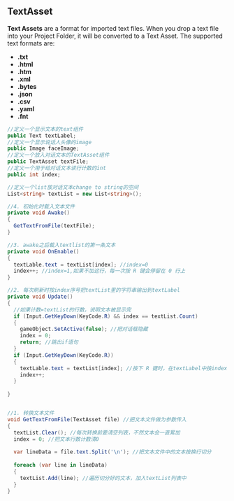 ## TextAsset

**Text Assets** are a format for imported text files. When you drop a text file into your Project Folder, it will be converted to a Text Asset. The supported text formats are:

- **.txt**
- **.html**
- **.htm**
- **.xml**
- **.bytes**
- **.json**
- **.csv**
- **.yaml**
- **.fnt**

```c#
//定义一个显示文本的text组件
public Text textLabel;
//定义一个显示说话人头像的image
public Image faceImage;
//定义一个放入对话文本的TextAsset组件
public TextAsset textFile;
//定义一个用于给对话文本读行计数的int
public int index;

//定义一个list放对话文本change to string的空间
List<string> textList = new List<string>();

//4. 初始化时载入文本文件
private void Awake()
{
  GetTextFromFile(textFile);
}

//3. awake之后载入textlist的第一条文本
private void OnEnable()
{
  textLable.text = textList[index]; //index=0
  index++; //index=1,如果不加这行，每一次按 R 键会停留在 0 行上
}

//2. 每次刷新时按index序号把textList里的字符串输出到textLabel
private void Update()
{
  //如果计数=textList的行数，说明文本被显示完
  if (Input.GetKeyDown(KeyCode.R) && index == textList.Count)
  {
    gameObject.SetActive(false); //把对话框隐藏
    index = 0;
    return; //跳出if语句
  }
  if (Input.GetKeyDown(KeyCode.R))
  {
    textLable.text = textList[index]; //按下 R 键时，在textLabel中按index计数显示textList中的字符串
    index++;
  }
    
}


//1. 转换文本文件
void GetTextFromFile(TextAsset file) //把文本文件做为参数传入
{
  textList.Clear(); //每次转换前要清空列表，不然文本会一直累加
  index = 0; //把文本行数计数清0
  
  var lineData = file.text.Split('\n'); //把文本文件中的文本按换行切分
  
  foreach (var line in lineData)
  {
    textList.Add(line); //遍历切分好的文本，加入textList列表中
  }
}


```

